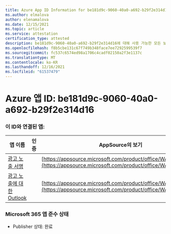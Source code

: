 ```yaml
---
title: Azure App ID Information for be181d9c-9060-40a0-a692-b29f2e314d16
ms.author: elmalova
author: elenamalova
ms.date: 12/15/2021
ms.topic: article
ms.service: attestation
certification_type: attested
description: be181d9c-9060-40a0-a692-b29f2e314d16에 대해 사용 가능한 모든 보안 및 규정 준수 정보입니다.
ms.openlocfilehash: f8b5cbe131c67f749b348face7ee7292599539f7
ms.sourcegitcommit: fc537c6574ed98a1706c4cadf02150a2f3e1137c
ms.translationtype: MT
ms.contentlocale: ko-KR
ms.lasthandoff: 12/16/2021
ms.locfileid: "61537479"
---
```

# <a name="azure-app-id-be181d9c-9060-40a0-a692-b29f2e314d16"></a>Azure 앱 ID: be181d9c-9060-40a0-a692-b29f2e314d16


### <a name="apps-associated-with-this-id"></a>이 ID와 연결된 앱:
| **앱 이름** | **인증** | **AppSource의 보기** |
|--------------|---------------|-----------------------|
| [광고 노출 서명](https://docs.microsoft.com/microsoft-365-app-certification/forward/WA200003216) |  | [https://appsource.microsoft.com/product/office/WA200003216](https://appsource.microsoft.com/product/office/WA200003216) |
| [광고 노출에 대한 Outlook](https://docs.microsoft.com/microsoft-365-app-certification/forward/WA200003199) |  | [https://appsource.microsoft.com/product/office/WA200003199](https://appsource.microsoft.com/product/office/WA200003199) |

### <a name="microsoft-365-app-compliance-status"></a>Microsoft 365 앱 준수 상태
- Publisher 상태: 완료
